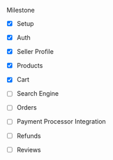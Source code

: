 Milestone

- [x] Setup
- [x] Auth
- [x] Seller Profile
- [x] Products
- [x] Cart
- [ ] Search Engine
- [ ] Orders
- [ ] Payment Processor Integration

- [ ] Refunds
- [ ] Reviews


